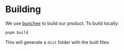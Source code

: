 # Building

We use [bunchee](https://github.com/huozhi/bunchee) to build our product. To build locally:

```sh
pnpm build
```

This will generate a `dist` folder with the built files.
